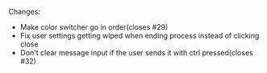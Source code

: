 Changes:
* Make color switcher go in order(closes #29)
* Fix user settings getting wiped when ending process instead of clicking close
* Don't clear message input if the user sends it with ctrl pressed(closes #32)
